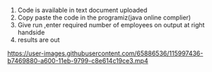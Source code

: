 1. Code is available in text document uploaded
2. Copy paste the code in the programiz(java online complier)
3. Give run ,enter required number of employees on output at right handside 
4. results are out 


https://user-images.githubusercontent.com/65886536/115997436-b7469880-a600-11eb-9799-c8e614c19ce3.mp4

